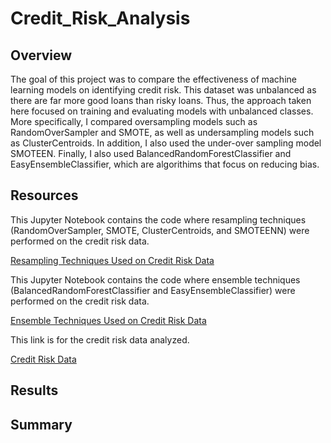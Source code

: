 # Credit_Risk_Analysis

## Overview
The goal of this project was to compare the effectiveness of machine learning models on identifying credit risk. This dataset was unbalanced as there are far more good loans than risky loans. Thus, the approach taken here focused on training and evaluating models with unbalanced classes. More specifically, I compared oversampling models such as RandomOverSampler and SMOTE, as well as undersampling models such as ClusterCentroids. In addition, I also used the under-over sampling model SMOTEEN. Finally, I also used BalancedRandomForestClassifier and EasyEnsembleClassifier, which are algorithims that focus on reducing bias. 

## Resources
This Jupyter Notebook contains the code where resampling techniques (RandomOverSampler, SMOTE, ClusterCentroids, and SMOTEENN) were performed on the credit risk data.

[Resampling Techniques Used on Credit Risk Data](credit_risk_resampling.ipynb)


This Jupyter Notebook contains the code where ensemble techniques (BalancedRandomForestClassifier and EasyEnsembleClassifier) were performed on the credit risk data.

[Ensemble Techniques Used on Credit Risk Data](credit_risk_ensemble.ipynb)

This link is for the credit risk data analyzed.

[Credit Risk Data](LoanStats_2019Q1.csv.zip)

## Results

## Summary